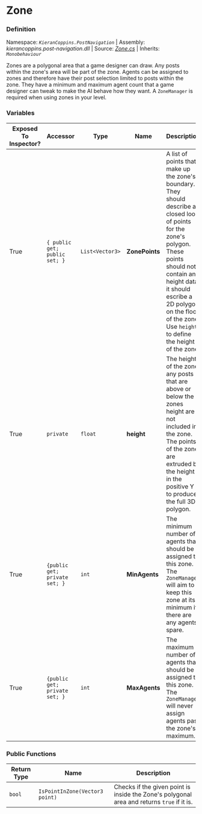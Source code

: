 # Zone

### Definition
Namespace: *`KieranCoppins.PostNavigation`* | Assembly: *kierancoppins.post-navigation.dll* | Source: [*Zone.cs*](../../../Runtime/Zones/Zone.cs) | Inherits: *`Monobehaviour`*

Zones are a polygonal area that a game designer can draw. Any posts within the zone's area will be part of the zone. Agents can be assigned to zones and therefore have their post selection limited to posts within the zone. They have a minimum and maximum agent count that a game designer can tweak to make the AI behave how they want. A `ZoneManager` is required when using zones in your level.

### Variables
| Exposed To Inspector? | Accessor | Type | Name | Description |
|-----------------------|----------|------|------|-------------|
| True | ` { public get; public set; } `  | `List<Vector3>` | **ZonePoints** | A list of points that make up the zone's boundary. They should describe a closed loop of points for the zone's polygon. These points should not contain any height data, it should escribe a 2D polygon on the floor of the zone. Use `height` to define the height of the zone. |
| True | `private` | `float` | **height** | The height of the zone, any posts that are above or below the zones height are not included in the zone. The points of the zone are extruded by the height in the positive Y to produce the full 3D polygon. |
| True | ` {public get; private set; } ` | `int` | **MinAgents** | The minimum number of agents that should be assigned to this zone. The `ZoneManager` will aim to keep this zone at its minimum if there are any agents spare. |
| True | ` {public get; private set; } ` | `int` | **MaxAgents** | The maximum number of agents that should be assigned to this zone. The `ZoneManager` will never assign agents past the zone's maximum. |

### Public Functions
| Return Type | Name | Description |
|-------------|------|-------------|
| `bool` | `IsPointInZone(Vector3 point)` | Checks if the given point is inside the Zone's polygonal area and returns `true` if it is. |